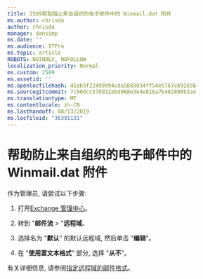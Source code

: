 ```yaml
---
title: 2589帮助阻止来自组织的电子邮件中的 Winmail.dat 附件
ms.author: chrisda
author: chrisda
manager: dansimp
ms.date: ''
ms.audience: ITPro
ms.topic: article
ROBOTS: NOINDEX, NOFOLLOW
localization_priority: Normal
ms.custom: 2589
ms.assetid: ''
ms.openlocfilehash: 41ab3f22499994cda5883834ff54e5767c69265b
ms.sourcegitcommit: 7c90dcc570d32ebd968e3e4e816a7b482890b3a4
ms.translationtype: MT
ms.contentlocale: zh-CN
ms.lasthandoff: 08/13/2019
ms.locfileid: "36391131"
---
```

# <a name="help-prevent-winmaildat-attachments-in-email-messages-from-your-organization"></a>帮助防止来自组织的电子邮件中的 Winmail.dat 附件

作为管理员, 请尝试以下步骤:

1. 打开[Exchange 管理中心](https://outlook.office365.com/ecp/)。

2. 转到 "**邮件流** > "**远程域**。

3. 选择名为 "**默认**" 的默认远程域, 然后单击 "**编辑**"。

4. 在 "**使用富文本格式**" 部分, 选择 "**从不**"。

有关详细信息, 请参阅[指定远程域的邮件格式](https://docs.microsoft.com/Exchange/mail-flow-best-practices/remote-domains/remote-domains#specifying-message-format)。
